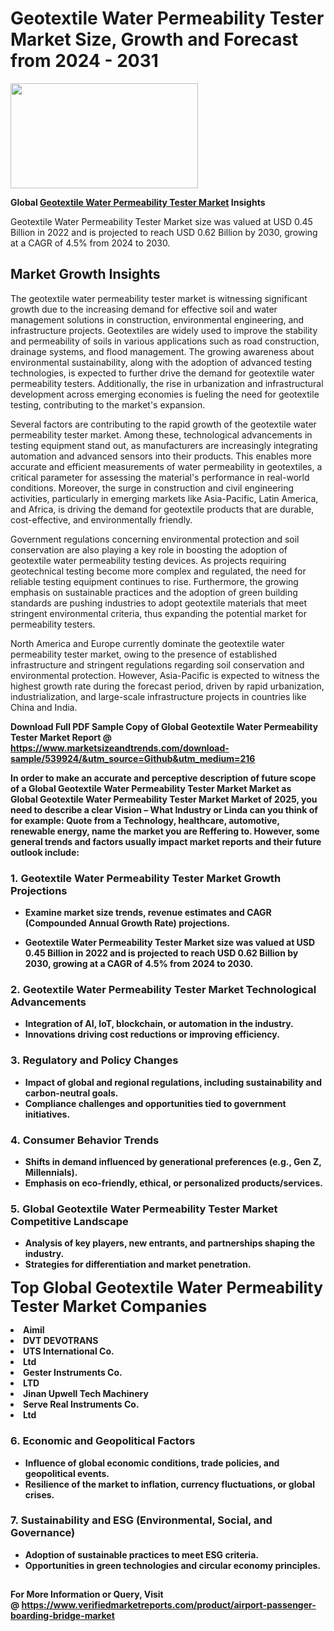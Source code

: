 <H1>Geotextile Water Permeability Tester Market Size, Growth and Forecast from 2024 - 2031</H1><img class="aligncenter size-medium wp-image-584254" src="https://thirdeyenews.in/wp-content/uploads/2024/09/Global-Market-Research-300x168.jpeg" alt="" width="300" height="168" /><p><strong>Global&nbsp;<a href="https://www.marketsizeandtrends.com/download-sample/539924/&amp;utm_source=Github&utm_medium=216">Geotextile Water Permeability Tester Market</a> Insights</strong></p><p>Geotextile Water Permeability Tester Market size was valued at USD 0.45 Billion in 2022 and is projected to reach USD 0.62 Billion by 2030, growing at a CAGR of 4.5% from 2024 to 2030.</p><p><h2>Market Growth Insights</h2> <p>The geotextile water permeability tester market is witnessing significant growth due to the increasing demand for effective soil and water management solutions in construction, environmental engineering, and infrastructure projects. Geotextiles are widely used to improve the stability and permeability of soils in various applications such as road construction, drainage systems, and flood management. The growing awareness about environmental sustainability, along with the adoption of advanced testing technologies, is expected to further drive the demand for geotextile water permeability testers. Additionally, the rise in urbanization and infrastructural development across emerging economies is fueling the need for geotextile testing, contributing to the market's expansion.</p> <p><strong></strong></p> <p>Several factors are contributing to the rapid growth of the geotextile water permeability tester market. Among these, technological advancements in testing equipment stand out, as manufacturers are increasingly integrating automation and advanced sensors into their products. This enables more accurate and efficient measurements of water permeability in geotextiles, a critical parameter for assessing the material's performance in real-world conditions. Moreover, the surge in construction and civil engineering activities, particularly in emerging markets like Asia-Pacific, Latin America, and Africa, is driving the demand for geotextile products that are durable, cost-effective, and environmentally friendly.</p> <p>Government regulations concerning environmental protection and soil conservation are also playing a key role in boosting the adoption of geotextile water permeability testing devices. As projects requiring geotechnical testing become more complex and regulated, the need for reliable testing equipment continues to rise. Furthermore, the growing emphasis on sustainable practices and the adoption of green building standards are pushing industries to adopt geotextile materials that meet stringent environmental criteria, thus expanding the potential market for permeability testers.</p> <p>North America and Europe currently dominate the geotextile water permeability tester market, owing to the presence of established infrastructure and stringent regulations regarding soil conservation and environmental protection. However, Asia-Pacific is expected to witness the highest growth rate during the forecast period, driven by rapid urbanization, industrialization, and large-scale infrastructure projects in countries like China and India.</p> <p><strong></p><p><span class=""><strong>Download Full PDF Sample Copy of Global Geotextile Water Permeability Tester Market Report</strong> @ <a href="https://www.marketsizeandtrends.com/download-sample/539924/&amp;utm_source=Github&utm_medium=216" target="_blank">https://www.marketsizeandtrends.com/download-sample/539924/&amp;utm_source=Github&utm_medium=216</a></span></p><p>In order to make an accurate and perceptive description of future scope of a Global&nbsp;Geotextile Water Permeability Tester Market Market as Global&nbsp;Geotextile Water Permeability Tester Market Market of 2025, you need to describe a clear Vision &ndash; What Industry or Linda can you think of for example: Quote from a Technology, healthcare, automotive, renewable energy, name the market you are Reffering to. However, some general trends and factors usually impact market reports and their future outlook include:</p><h3>1.&nbsp;<strong>Geotextile Water Permeability Tester Market Growth Projections</strong></h3><ul><li>Examine market size trends, revenue estimates and CAGR (Compounded Annual Growth Rate) projections.</li><li><p>Geotextile Water Permeability Tester Market size was valued at USD 0.45 Billion in 2022 and is projected to reach USD 0.62 Billion by 2030, growing at a CAGR of 4.5% from 2024 to 2030.</p></li></ul><h3>2.&nbsp;<strong>Geotextile Water Permeability Tester Market Technological Advancements</strong></h3><ul><li>Integration of AI, IoT, blockchain, or automation in the industry.</li><li>Innovations driving cost reductions or improving efficiency.</li></ul><h3>3.&nbsp;<strong>Regulatory and Policy Changes</strong></h3><ul><li>Impact of global and regional regulations, including sustainability and carbon-neutral goals.</li><li>Compliance challenges and opportunities tied to government initiatives.</li></ul><h3>4.&nbsp;<strong>Consumer Behavior Trends</strong></h3><ul><li>Shifts in demand influenced by generational preferences (e.g., Gen Z, Millennials).</li><li>Emphasis on eco-friendly, ethical, or personalized products/services.</li></ul><h3>5.&nbsp;<strong>Global Geotextile Water Permeability Tester Market Competitive Landscape</strong></h3><ul><li>Analysis of key players, new entrants, and partnerships shaping the industry.</li><li>Strategies for differentiation and market penetration.</li></ul><p data-pm-slice="1 1 []"><span style="color: inherit; font-family: inherit; font-size: 25px;">Top Global Geotextile Water Permeability Tester Market Companies</span></p><div class="" data-test-id=""><p><li>Aimil</li><li> DVT DEVOTRANS</li><li> UTS International Co.</li><li> Ltd</li><li> Gester Instruments Co.</li><li>LTD</li><li> Jinan Upwell Tech Machinery</li><li> Serve Real Instruments Co.</li><li> Ltd</li></p></div><h3>6.&nbsp;<strong>Economic and Geopolitical Factors</strong></h3><ul><li>Influence of global economic conditions, trade policies, and geopolitical events.</li><li>Resilience of the market to inflation, currency fluctuations, or global crises.</li></ul><h3>7.&nbsp;<strong>Sustainability and ESG (Environmental, Social, and Governance)</strong></h3><ul><li>Adoption of sustainable practices to meet ESG criteria.</li><li>Opportunities in green technologies and circular economy principles.</li></ul><h2><strong style="font-size: 14px;">For More Information or Query, Visit @&nbsp;</strong><a style="background-color: #ffffff; font-size: 14px;" href="https://www.marketsizeandtrends.com/report/geotextile-water-permeability-tester-market/" target="_blank">https://www.verifiedmarketreports.com/product/airport-passenger-boarding-bridge-market</a></h2>

